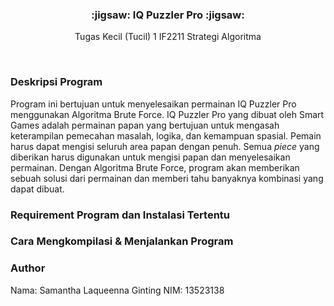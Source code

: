 <div align="center">
    <h3>:jigsaw:  IQ Puzzler Pro  :jigsaw:</h3>
    <p>Tugas Kecil (Tucil) 1 IF2211 Strategi Algoritma</p>
    <br/>
</div>

### Deskripsi Program
Program ini bertujuan untuk menyelesaikan permainan IQ Puzzler Pro menggunakan Algoritma Brute Force. IQ Puzzler Pro yang dibuat oleh Smart Games adalah permainan papan yang bertujuan untuk mengasah keterampilan pemecahan masalah, logika, dan kemampuan spasial. Pemain harus dapat mengisi seluruh area papan dengan penuh. Semua *piece* yang diberikan harus digunakan untuk mengisi papan dan menyelesaikan permainan. Dengan Algoritma Brute Force, program akan memberikan sebuah solusi dari permainan dan memberi tahu banyaknya kombinasi yang dapat dibuat.  

### Requirement Program dan Instalasi Tertentu

### Cara Mengkompilasi & Menjalankan Program

### Author
Nama: Samantha Laqueenna Ginting
NIM: 13523138